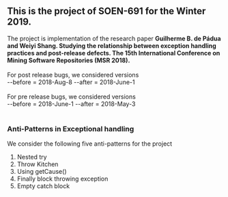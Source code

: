 <h2>This is the project of SOEN-691 for the Winter 2019.</h2>

The project is implementation of the research paper <b>Guilherme B. de Pádua and Weiyi Shang. Studying the relationship between exception handling practices and post-release defects. The 15th International Conference on Mining Software Repositories (MSR 2018).</b>
</br></br>
For post release bugs, we considered versions </br>
--before = 2018-Aug-8
--after = 2018-June-1
</br></br>
For pre release bugs, we considered versions </br>
--before = 2018-June-1
--after = 2018-May-3
</br></br>
<h3>Anti-Patterns in Exceptional handling</h3>
We consider the following five anti-patterns for the project
<ol>
<li>Nested try</li>
<li>Throw Kitchen</li>
<li>Using getCause()</li>
<li>Finally block throwing exception</li>
<li>Empty catch block</li>
</ol>
